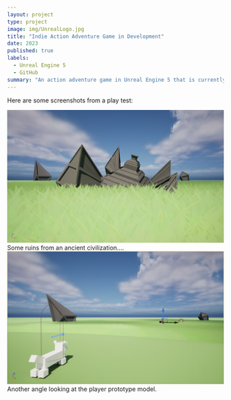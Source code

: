 ```yaml
---
layout: project
type: project
image: img/UnrealLogo.jpg
title: "Indie Action Adventure Game in Development"
date: 2023
published: true
labels:
  - Unreal Engine 5
  - GitHub
summary: "An action adventure game in Unreal Engine 5 that is currently in development"
---
```


Here are some screenshots from a play test:

<img class="img-fluid" src="../img/HighresScreenshot00000.png">
Some ruins from an ancient civilization....


<img class="img-fluid" src="../img/ScreenShot00001.png">
Another angle looking at the player prototype model.



